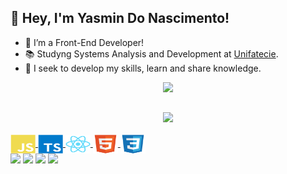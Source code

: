 ## 💜 Hey, I'm Yasmin Do Nascimento!


- 👧 I’m a Front-End Developer!
- 📚 Studyng Systems Analysis and Development at <a href="https://unifatecie.estudecombolsa.com/embaixador?utm_source=google&utm_medium=cpc&utm_campaign=campanha-unifatecie&utm_content=campanha-unifatecie&gclid=CjwKCAjwx7GYBhB7EiwA0d8oexu-Xf8WBFffrB-9Chm_PxHNS9bo3p-kwjbYmf4xA-mV6S9daPXyEBoCb-4QAvD_BwE">Unifatecie</a>.
- 🤔 I seek to develop my skills, learn and share knowledge.


<div align="center">
  <a href="https://github.com/Miinalves12">
  <img height="180em" src="https://github-readme-stats.vercel.app/api?username=Miinalves12&show_icons=true&theme=dracula&include_all_commits=true&count_private=true"/>
  
  ##
  
  <img height="180em" src="https://github-readme-stats.vercel.app/api/top-langs/?username=Miinalves12&layout=compact&langs_count=7&theme=dracula"/>
</div>

<div style="display: inline_block"><br>
  <img align="center" alt="Miin-Js" height="30" width="40" src="https://raw.githubusercontent.com/devicons/devicon/master/icons/javascript/javascript-plain.svg">
  <img align="center" alt="Miin-Ts" height="30" width="40" src="https://raw.githubusercontent.com/devicons/devicon/master/icons/typescript/typescript-plain.svg">
  <img align="center" alt="Miin-React" height="30" width="40" src="https://raw.githubusercontent.com/devicons/devicon/master/icons/react/react-original.svg">
  <img align="center" alt="Miin-HTML" height="30" width="40" src="https://raw.githubusercontent.com/devicons/devicon/master/icons/html5/html5-original.svg">
  <img align="center" alt="Miin-CSS" height="30" width="40" src="https://raw.githubusercontent.com/devicons/devicon/master/icons/css3/css3-original.svg">
  
</div>
 
<div> 
  <a href="https://www.instagram.com/miin_alves1/" target="_blank"><img src="https://img.shields.io/badge/-Instagram-%23E4405F?style=for-the-badge&logo=instagram&logoColor=white" target="_blank"></a>
 <a href="https://discord.com/channels/@me" target="_blank"><img src="https://img.shields.io/badge/Discord-7289DA?style=for-the-badge&logo=discord&logoColor=white" target="_blank"></a> 
  <a href = "mailto:yasminalvesvalentim@gmail.com"><img src="https://img.shields.io/badge/-Gmail-%23333?style=for-the-badge&logo=gmail&logoColor=white" target="_blank"></a>
  <a href="https://www.linkedin.com/in/yasmin-n-9022a7113/" target="_blank"><img src="https://img.shields.io/badge/-LinkedIn-%230077B5?style=for-the-badge&logo=linkedin&logoColor=white" target="_blank"></a> 
 
  
